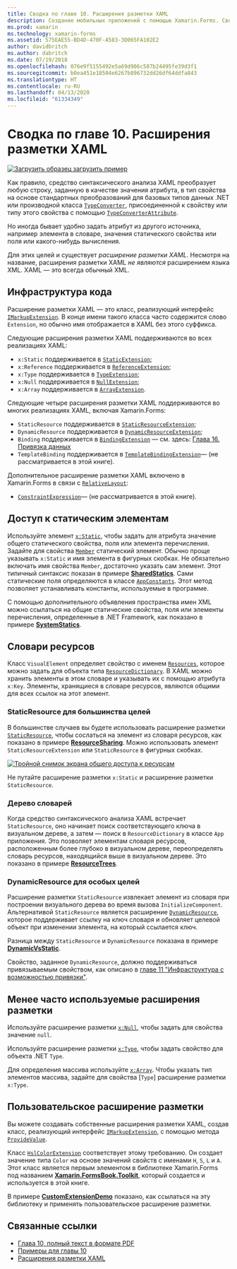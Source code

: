 ```yaml
---
title: Сводка по главе 10. Расширения разметки XAML
description: Создание мобильных приложений с помощью Xamarin.Forms. Сводка по главе 10. Расширения разметки XAML
ms.prod: xamarin
ms.technology: xamarin-forms
ms.assetid: 575EAE55-BD4D-470F-A583-3D065FA102E2
author: davidbritch
ms.author: dabritch
ms.date: 07/19/2018
ms.openlocfilehash: 076e9f5155492e5a69d906c587b24495fe39d3f1
ms.sourcegitcommit: b0ea451e18504e6267b896732dd26df64ddfa843
ms.translationtype: HT
ms.contentlocale: ru-RU
ms.lasthandoff: 04/13/2020
ms.locfileid: "61334349"
---
```

# <a name="summary-of-chapter-10-xaml-markup-extensions"></a>Сводка по главе 10. Расширения разметки XAML

[![Загрузить образец](~/media/shared/download.png) загрузить пример](https://github.com/xamarin/xamarin-forms-book-samples/tree/master/Chapter10)

Как правило, средство синтаксического анализа XAML преобразует любую строку, заданную в качестве значения атрибута, в тип свойства на основе стандартных преобразований для базовых типов данных .NET или производной класса [`TypeConverter`](xref:Xamarin.Forms.TypeConverter), присоединенной к свойству или типу этого свойства с помощью [`TypeConverterAttribute`](xref:Xamarin.Forms.TypeConverterAttribute).

Но иногда бывает удобно задать атрибут из другого источника, например элемента в словаре, значения статического свойства или поля или какого-нибудь вычисления.

Для этих целей и существует *расширение разметки XAML*. Несмотря на название, расширения разметки XAML *не являются* расширением языка XML. XAML — это всегда обычный XML.

## <a name="the-code-infrastructure"></a>Инфраструктура кода

Расширение разметки XAML — это класс, реализующий интерфейс [`IMarkupExtension`](xref:Xamarin.Forms.Xaml.IMarkupExtension). В конце имени такого класса часто содержится слово `Extension`, но обычно имя отображается в XAML без этого суффикса.

Следующие расширения разметки XAML поддерживаются во всех реализациях XAML:

- `x:Static` поддерживается в [`StaticExtension`](xref:Xamarin.Forms.Xaml.StaticExtension);
- `x:Reference` поддерживается в [`ReferenceExtension`](xref:Xamarin.Forms.Xaml.ReferenceExtension);
- `x:Type` поддерживается в [`TypeExtension`](xref:Xamarin.Forms.Xaml.TypeExtension);
- `x:Null` поддерживается в [`NullExtension`](xref:Xamarin.Forms.Xaml.NullExtension);
- `x:Array` поддерживается в [`ArrayExtension`](xref:Xamarin.Forms.Xaml.ArrayExtension).

Следующие четыре расширения разметки XAML поддерживаются во многих реализациях XAML, включая Xamarin.Forms:

- `StaticResource` поддерживается в [`StaticResourceExtension`](xref:Xamarin.Forms.Xaml.StaticResourceExtension);
- `DynamicResource` поддерживается в [`DynamicResourceExtension`](xref:Xamarin.Forms.Xaml.DynamicResourceExtension);
- `Binding` поддерживается в [`BindingExtension`](xref:Xamarin.Forms.Xaml.BindingExtension) &mdash; см. здесь: [Глава 16. Привязка данных](chapter16.md)
- `TemplateBinding` поддерживается в [`TemplateBindingExtension`](xref:Xamarin.Forms.Xaml.TemplateBindingExtension)&mdash; (не рассматривается в этой книге).

Дополнительное расширение разметки XAML включено в Xamarin.Forms в связи с [`RelativeLayout`](xref:Xamarin.Forms.RelativeLayout):

- [`ConstraintExpression`](xref:Xamarin.Forms.ConstraintExpression)&mdash; (не рассматривается в этой книге).

## <a name="accessing-static-members"></a>Доступ к статическим элементам

Используйте элемент [`x:Static`](xref:Xamarin.Forms.Xaml.StaticExtension), чтобы задать для атрибута значение общего статического свойства, поля или элемента перечисления. Задайте для свойства [`Member`](xref:Xamarin.Forms.Xaml.StaticExtension.Member) статический элемент. Обычно проще указывать `x:Static` и имя элемента в фигурных скобках. Не обязательно включать имя свойства `Member`, достаточно указать сам элемент. Этот типичный синтаксис показан в примере [**SharedStatics**](https://github.com/xamarin/xamarin-forms-book-samples/tree/master/Chapter10/SharedStatics). Сами статические поля определяются в классе [`AppConstants`](https://github.com/xamarin/xamarin-forms-book-samples/blob/master/Chapter10/SharedStatics/SharedStatics/SharedStatics/AppConstants.cs). Этот метод позволяет устанавливать константы, используемые в программе.

С помощью дополнительного объявления пространства имен XML можно ссылаться на общие статические свойства, поля или элементы перечисления, определенные в .NET Framework, как показано в примере [**SystemStatics**](https://github.com/xamarin/xamarin-forms-book-samples/tree/master/Chapter10/SystemStatics).

## <a name="resource-dictionaries"></a>Словари ресурсов

Класс `VisualElement` определяет свойство с именем [`Resources`](xref:Xamarin.Forms.VisualElement.Resources), которое можно задать для объекта типа [`ResourceDictionary`](xref:Xamarin.Forms.ResourceDictionary). В XAML можно хранить элементы в этом словаре и указывать их с помощью атрибута `x:Key`. Элементы, хранящиеся в словаре ресурсов, являются общими для всех ссылок на этот элемент.

### <a name="staticresource-for-most-purposes"></a>StaticResource для большинства целей

В большинстве случаев вы будете использовать расширение разметки [`StaticResource`](xref:Xamarin.Forms.Xaml.StaticResourceExtension), чтобы сослаться на элемент из словаря ресурсов, как показано в примере [**ResourceSharing**](https://github.com/xamarin/xamarin-forms-book-samples/tree/master/Chapter10/ResourceSharing). Можно использовать элемент `StaticResourceExtension` или `StaticResource` в фигурных скобках.

[![Тройной снимок экрана общего доступа к ресурсам](images/ch10fg03-small.png "Общий доступ к ресурсам")](images/ch10fg03-large.png#lightbox "Общий доступ к ресурсам")

Не путайте расширение разметки `x:Static` и расширение разметки `StaticResource`.

### <a name="a-tree-of-dictionaries"></a>Дерево словарей

Когда средство синтаксического анализа XAML встречает `StaticResource`, оно начинает поиск соответствующего ключа в визуальном дереве, а затем — поиск в `ResourceDictionary` в классе `App` приложения. Это позволяет элементам словаря ресурсов, расположенным более глубоко в визуальном дереве, переопределять словарь ресурсов, находящийся выше в визуальном дереве. Это показано в примере [**ResourceTrees**](https://github.com/xamarin/xamarin-forms-book-samples/tree/master/Chapter10/ResourceTrees).

### <a name="dynamicresource-for-special-purposes"></a>DynamicResource для особых целей

Расширение разметки `StaticResource` извлекает элемент из словаря при построении визуального дерева во время вызова `InitializeComponent`. Альтернативой `StaticResource` является расширение [`DynamicResource`](xref:Xamarin.Forms.Xaml.DynamicResourceExtension), которое поддерживает ссылку на ключ словаря и обновляет целевой объект при изменении элемента, на который ссылается ключ.

Разница между `StaticResource` и `DynamicResource` показана в примере [**DynamicVsStatic**](https://github.com/xamarin/xamarin-forms-book-samples/tree/master/Chapter10/DynamicVsStatic).

Свойство, заданное `DynamicResource`, должно поддерживаться привязываемым свойством, как описано в [главе 11 "Инфраструктура c возможностью привязки"](chapter11.md).

## <a name="lesser-used-markup-extensions"></a>Менее часто используемые расширения разметки

Используйте расширение разметки [`x:Null`](xref:Xamarin.Forms.Xaml.NullExtension), чтобы задать для свойства значение `null`.

Используйте расширение разметки [`x:Type`](xref:Xamarin.Forms.Xaml.TypeExtension), чтобы задать свойство для объекта .NET `Type`.

Для определения массива используйте [`x:Array`](xref:Xamarin.Forms.Xaml.ArrayExtension). Чтобы указать тип элементов массива, задайте для свойства [`Type`] расширение разметки `x:Type`.

## <a name="a-custom-markup-extension"></a>Пользовательское расширение разметки

Вы можете создавать собственные расширения разметки XAML, создав класс, реализующий интерфейс [`IMarkupExtension`](xref:Xamarin.Forms.Xaml.IMarkupExtension), с помощью метода [`ProvideValue`](xref:Xamarin.Forms.Xaml.IMarkupExtension.ProvideValue(System.IServiceProvider)).

Класс [`HslColorExtension`](https://github.com/xamarin/xamarin-forms-book-samples/blob/master/Libraries/Xamarin.FormsBook.Toolkit/Xamarin.FormsBook.Toolkit/HslColorExtension.cs) соответствует этому требованию. Он создает значение типа `Color` на основе значений свойств с именами `H`, `S`, `L` и `A`. Этот класс является первым элементом в библиотеке Xamarin.Forms под названием [**Xamarin.FormsBook.Toolkit**](https://github.com/xamarin/xamarin-forms-book-samples/tree/master/Libraries/Xamarin.FormsBook.Toolkit), который создается и используется в этой книге.

В примере [**CustomExtensionDemo**](https://github.com/xamarin/xamarin-forms-book-samples/tree/master/Chapter10/CustomExtensionDemo) показано, как ссылаться на эту библиотеку и применять пользовательское расширение разметки.

## <a name="related-links"></a>Связанные ссылки

- [Глава 10, полный текст в формате PDF](https://download.xamarin.com/developer/xamarin-forms-book/XamarinFormsBook-Ch10-Apr2016.pdf)
- [Примеры для главы 10](https://github.com/xamarin/xamarin-forms-book-samples/tree/master/Chapter10)
- [Расширения разметки XAML](~/xamarin-forms/xaml/markup-extensions/index.md)
